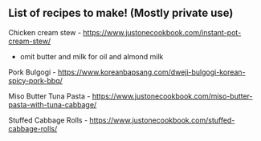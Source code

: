 ## List of recipes to make! (Mostly private use)

Chicken cream stew - https://www.justonecookbook.com/instant-pot-cream-stew/
- omit butter and milk for oil and almond milk

Pork Bulgogi - https://www.koreanbapsang.com/dweji-bulgogi-korean-spicy-pork-bbq/

Miso Butter Tuna Pasta - https://www.justonecookbook.com/miso-butter-pasta-with-tuna-cabbage/

Stuffed Cabbage Rolls - https://www.justonecookbook.com/stuffed-cabbage-rolls/
